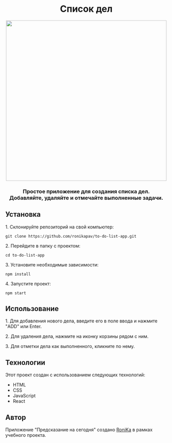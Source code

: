<h1 align="center">Список дел</h1>
<div align="center">
<a href="https://app-to-do-list-app.netlify.app/" target="_blank"><img align="center" src="https://i.ibb.co/X2R3s0x/2023-12-17-161412.png" height="500"/></a> 
</div>
<h3 align="center">Простое приложение для создания списка дел. Добавляйте, удаляйте и отмечайте выполненные задачи.</h3>
<h2>Установка</h2>
<p>1. Склонируйте репозиторий на свой компьютер:</p>
<pre><code>git clone https://github.com/ronikapav/to-do-list-app.git</code></pre>
<p>2. Перейдите в папку с проектом:</p>
<pre><code>cd to-do-list-app</code></pre>
<p>3. Установите необходимые зависимости:</p>
<pre><code>npm install</code></pre>
<p>4. Запустите проект:</p>
<pre><code>npm start</code></pre>
<h2>Использование</h2>
<p>1. Для добавления нового дела, введите его в поле ввода и нажмите "ADD" или Enter.</p>
<p>2. Для удаления дела, нажмите на иконку корзины рядом с ним.</p>
<p>3. Для отметки дела как выполненного, кликните по нему.</p>
<h2>Технологии</h2>
<p>Этот проект создан с использованием следующих технологий:</p>
<ul>
<li>HTML</li>
<li>CSS</li>
<li>JavaScript</li>
<li>React</li>
</ul>
<h2>Автор</h2>
<p>Приложение "Предсказание на сегодня" создано <a href="https://t.me/ronikapav">RoniKa</a> в рамках учебного проекта.</p>
